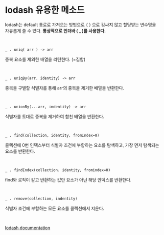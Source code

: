 # lodash 유용한 메소드

lodash는 default 통로로 가져오는 방법으로 { } 으로 감싸지 않고 할당받는 변수명을 자유롭게 쓸 수 있다. **통상적으로 언더바 ( _ )를 사용한다.**

<br>

`_ . uniq( arr ) -> arr`

중복 요소를 제외한 배열을 리턴한다. (=집합)

<br>

`_ . uniqBy(arr, identity) -> arr`

중복을 구별할 식별자를 통해 arr의 중복을 제거한 배열을 반환한다.

<br>

`_ . unionBy(...arr, indentity) -> arr`

식별자를 토대로 중복을 제거하여 합친 배열을 반환한다.

<br>

`_ . find(collection, identity, fromIndex=0)`

콜렉션에 0번 인덱스부터 식별자 조건에 부합하는 요소를 탐색하고, 가장 먼저 탐색되는 요소를 반환한다.

<br>

`_ . findIndex(collection. identity, fromindex=0)`

find와 로직이 같고 반환하는 값만 요소가 아닌 해당 인덱스를 반환한다.

<br>

`_ . remove(collection, indentity)`

식별자 조건에 부합하는 모든 요소를 콜렉션에서 지운다.

<br>

[lodash documentation](https://lodash.com/docs/4.17.15)